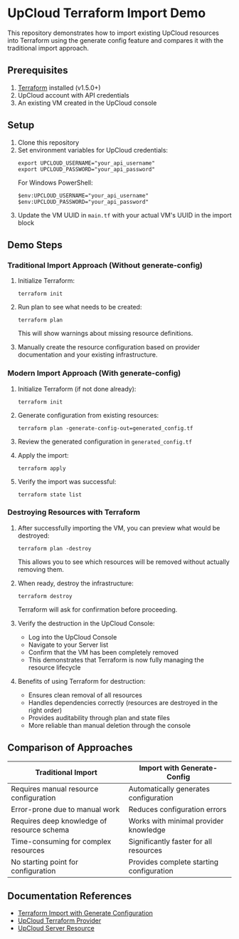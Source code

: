 # UpCloud Terraform Import Demo

This repository demonstrates how to import existing UpCloud resources into Terraform using the generate config feature and compares it with the traditional import approach.

## Prerequisites

1. [Terraform](https://developer.hashicorp.com/terraform/downloads) installed (v1.5.0+)
2. UpCloud account with API credentials
3. An existing VM created in the UpCloud console

## Setup

1. Clone this repository
2. Set environment variables for UpCloud credentials:
   ```
   export UPCLOUD_USERNAME="your_api_username"
   export UPCLOUD_PASSWORD="your_api_password"
   ```
   For Windows PowerShell:
   ```
   $env:UPCLOUD_USERNAME="your_api_username"
   $env:UPCLOUD_PASSWORD="your_api_password"
   ```
3. Update the VM UUID in `main.tf` with your actual VM's UUID in the import block

## Demo Steps

### Traditional Import Approach (Without generate-config)

1. Initialize Terraform:
   ```
   terraform init
   ```

2. Run plan to see what needs to be created:
   ```
   terraform plan
   ```
   This will show warnings about missing resource definitions.

3. Manually create the resource configuration based on provider documentation and your existing infrastructure.

### Modern Import Approach (With generate-config)

1. Initialize Terraform (if not done already):
   ```
   terraform init
   ```

2. Generate configuration from existing resources:
   ```
   terraform plan -generate-config-out=generated_config.tf
   ```

3. Review the generated configuration in `generated_config.tf`

4. Apply the import:
   ```
   terraform apply
   ```

5. Verify the import was successful:
   ```
   terraform state list
   ```

### Destroying Resources with Terraform

1. After successfully importing the VM, you can preview what would be destroyed:
   ```
   terraform plan -destroy
   ```
   This allows you to see which resources will be removed without actually removing them.

2. When ready, destroy the infrastructure:
   ```
   terraform destroy
   ```
   Terraform will ask for confirmation before proceeding.

3. Verify the destruction in the UpCloud Console:
   - Log into the UpCloud Console
   - Navigate to your Server list
   - Confirm that the VM has been completely removed
   - This demonstrates that Terraform is now fully managing the resource lifecycle

4. Benefits of using Terraform for destruction:
   - Ensures clean removal of all resources
   - Handles dependencies correctly (resources are destroyed in the right order)
   - Provides auditability through plan and state files
   - More reliable than manual deletion through the console

## Comparison of Approaches

| Traditional Import | Import with Generate-Config |
|-------------------|----------------------------|
| Requires manual resource configuration | Automatically generates configuration |
| Error-prone due to manual work | Reduces configuration errors |
| Requires deep knowledge of resource schema | Works with minimal provider knowledge |
| Time-consuming for complex resources | Significantly faster for all resources |
| No starting point for configuration | Provides complete starting configuration |

## Documentation References

- [Terraform Import with Generate Configuration](https://developer.hashicorp.com/terraform/language/import/generating-configuration)
- [UpCloud Terraform Provider](https://registry.terraform.io/providers/UpCloudLtd/upcloud/latest/docs)
- [UpCloud Server Resource](https://registry.terraform.io/providers/UpCloudLtd/upcloud/latest/docs/resources/server)
